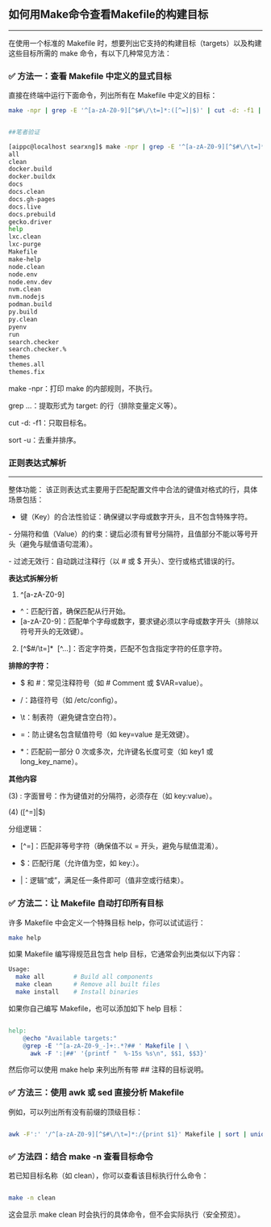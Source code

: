 ## 如何用Make命令查看Makefile的构建目标
---


在使用一个标准的 Makefile 时，想要列出它支持的构建目标（targets）以及构建这些目标所需的 make 命令，有以下几种常见方法：

### ✅ 方法一：查看 Makefile 中定义的显式目标


直接在终端中运行下面命令，列出所有在 Makefile 中定义的目标：

```bash
make -npr | grep -E '^[a-zA-Z0-9][^$#\/\t=]*:([^=]|$)' | cut -d: -f1 | sort -u
```


```bash

##笔者验证

[aippc@localhost searxng]$ make -npr | grep -E '^[a-zA-Z0-9][^$#\/\t=]*:([^=]|$)' | cut -d: -f1 | sort -u
all
clean
docker.build
docker.buildx
docs
docs.clean
docs.gh-pages
docs.live
docs.prebuild
gecko.driver
help
lxc.clean
lxc-purge
Makefile
make-help
node.clean
node.env
node.env.dev
nvm.clean
nvm.nodejs
podman.build
py.build
py.clean
pyenv
run
search.checker
search.checker.%
themes
themes.all
themes.fix

```
make -npr：打印 make 的内部规则，不执行。

grep ...：提取形式为 target: 的行（排除变量定义等）。

cut -d: -f1：只取目标名。

sort -u：去重并排序。

### 正则表达式解析
---

整体功能​​： 该正则表达式主要用于 ​​匹配配置文件中合法的键值对格式的行​​，具体场景包括：

- ​​键（Key）的合法性验证​​：确保键以字母或数字开头，且不包含特殊字符。

​​- 分隔符和值（Value）的约束​​：键后必须有冒号分隔符，且值部分不能以等号开头（避免与赋值语句混淆）。

​- ​过滤无效行​​：自动跳过注释行（以 # 或 $ 开头）、空行或格式错误的行。


​​**表达式拆解分析​**​

1. ^[a-zA-Z0-9]
​​
- ^​​：匹配行首，确保匹配从行开始。
​​
- [a-zA-Z0-9]​​：匹配​​单个字母或数字​​，要求键必须以字母或数字开头（排除以符号开头的无效键）。

2. [^$#\/\t=]*
​​
[^...]​​：否定字符类，匹配​​不包含指定字符​​的任意字符。


**​​排除的字符​​：**

- $ 和 #：常见注释符号（如 # Comment 或 $VAR=value）。

- /：路径符号（如 /etc/config）。

- \t：制表符（避免键含空白符）。

- =：防止键名包含赋值符号（如 key=value 是无效键）。
​​
- *​​：匹配前一部分 ​​0 次或多次​​，允许键名长度可变（如 key1 或 long_key_name）。


**其他内容**

(3) : ​​字面冒号​​：作为键值对的分隔符，必须存在（如 key:value）。


(4) ([^=]|$)


​​分组逻辑​​：
​​
-  [^=]​​：匹配​​非等号字符​​（确保值不以 = 开头，避免与赋值混淆）。

-  $​​：匹配行尾（允许值为空，如 key:）。
​​
-  |​​：逻辑“或”，满足任一条件即可（值非空或行结束）。


### ✅ 方法二：让 Makefile 自动打印所有目标

许多 Makefile 中会定义一个特殊目标 help，你可以试试运行：

```bash
make help

```

如果 Makefile 编写得规范且包含 help 目标，它通常会列出类似以下内容：

```bash
Usage:
  make all        # Build all components
  make clean      # Remove all built files
  make install    # Install binaries
```

如果你自己编写 Makefile，也可以添加如下 help 目标：

```makefile

help:
	@echo "Available targets:"
	@grep -E '^[a-zA-Z0-9_-]+:.*?## ' Makefile | \
	  awk -F ':|##' '{printf "  %-15s %s\n", $$1, $$3}'

```


然后你可以使用 make help 来列出所有带 ## 注释的目标说明。

### ✅ 方法三：使用 awk 或 sed 直接分析 Makefile

例如，可以列出所有没有前缀的顶级目标：

```bash

awk -F':' '/^[a-zA-Z0-9][^$#\/\t=]*:/{print $1}' Makefile | sort | uniq


```

### ✅ 方法四：结合 make -n 查看目标命令

若已知目标名称（如 clean），你可以查看该目标执行什么命令：

```bash

make -n clean
```

这会显示 make clean 时会执行的具体命令，但不会实际执行（安全预览）。



